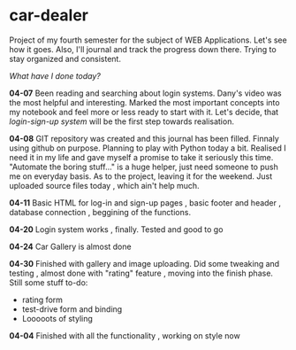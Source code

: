 # car-dealer
Project of my fourth semester for the subject of WEB Applications. Let's see how it goes.
Also, I'll journal and track the progress down there. Trying to stay organized and consistent.

*What have I done today?*

**04-07**
Been reading and searching about login systems. Dany's video was the most helpful and interesting. Marked the most important concepts into my notebook and feel more or less ready to start with it. Let's decide, that *login-sign-up system* will be the first step towards realisation.

**04-08**
GIT repository was created and this journal has been filled. Finnaly using github on purpose. Planning to play with Python today a bit. Realised I need it in my life and gave myself a promise to take it seriously this time. "Automate the boring stuff..." is a huge helper, just need someone to push me on everyday basis. As to the project, leaving it for the weekend. Just uploaded source files today , which ain't help much.

**04-11**
Basic HTML for log-in and sign-up pages , basic footer and header , database connection , beggining of the functions.

**04-20**
Login system works , finally. Tested and good to go

**04-24**
Car Gallery is almost done

**04-30**
Finished with gallery and image uploading. Did some tweaking and testing , almost done with "rating" feature , moving into the finish phase.
Still some stuff to-do:
- rating form
- test-drive form and binding
- Looooots of styling

**04-04**
Finished with all the functionality , working on style now
